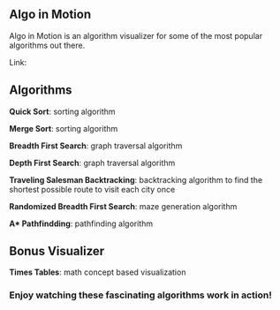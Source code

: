 ## Algo in Motion

Algo in Motion is an algorithm visualizer for some of the most popular algorithms out there.

Link:

## Algorithms

**Quick Sort**: sorting algorithm

**Merge Sort**: sorting algorithm

**Breadth First Search**: graph traversal algorithm

**Depth First Search**: graph traversal algorithm

**Traveling Salesman Backtracking**: backtracking algorithm to find the shortest possible route to visit each city once

**Randomized Breadth First Search**: maze generation algorithm

**A\* Pathfindding**: pathfinding algorithm

## Bonus Visualizer

**Times Tables**: math concept based visualization





### Enjoy watching these fascinating algorithms work in action!
